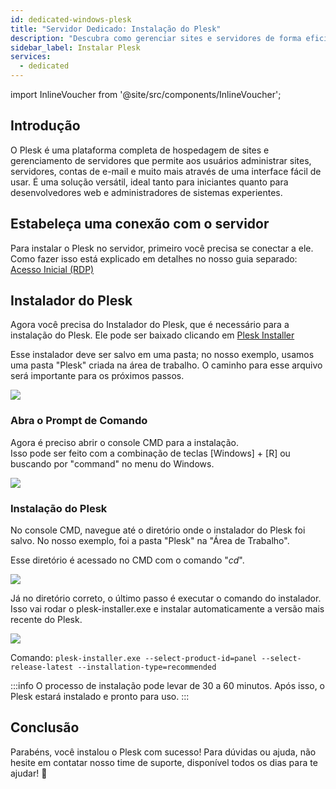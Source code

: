 ```yaml
---
id: dedicated-windows-plesk
title: "Servidor Dedicado: Instalação do Plesk"
description: "Descubra como gerenciar sites e servidores de forma eficiente com o Plesk, para iniciantes e experts → Saiba mais agora"
sidebar_label: Instalar Plesk
services:
  - dedicated
---
```


import InlineVoucher from '@site/src/components/InlineVoucher';

## Introdução

O Plesk é uma plataforma completa de hospedagem de sites e gerenciamento de servidores que permite aos usuários administrar sites, servidores, contas de e-mail e muito mais através de uma interface fácil de usar. É uma solução versátil, ideal tanto para iniciantes quanto para desenvolvedores web e administradores de sistemas experientes.

<InlineVoucher />

## Estabeleça uma conexão com o servidor

Para instalar o Plesk no servidor, primeiro você precisa se conectar a ele. Como fazer isso está explicado em detalhes no nosso guia separado: [Acesso Inicial (RDP)](vserver-windows-userdp.md)

## Instalador do Plesk

Agora você precisa do Instalador do Plesk, que é necessário para a instalação do Plesk. Ele pode ser baixado clicando em [Plesk Installer](https://installer-win.plesk.com/plesk-installer.exe)

Esse instalador deve ser salvo em uma pasta; no nosso exemplo, usamos uma pasta "Plesk" criada na área de trabalho. O caminho para esse arquivo será importante para os próximos passos.

![](https://screensaver01.zap-hosting.com/index.php/s/qpQK28F3oPezWR8/preview)

### Abra o Prompt de Comando

Agora é preciso abrir o console CMD para a instalação.  
Isso pode ser feito com a combinação de teclas [Windows] + [R] ou buscando por "command" no menu do Windows.

![](https://screensaver01.zap-hosting.com/index.php/s/ZHCiRtYrFK43Xbn/preview)

### Instalação do Plesk

No console CMD, navegue até o diretório onde o instalador do Plesk foi salvo. No nosso exemplo, foi a pasta "Plesk" na "Área de Trabalho".

Esse diretório é acessado no CMD com o comando "*cd*".

![](https://screensaver01.zap-hosting.com/index.php/s/sCCpiogDGsrGN9F/preview)

Já no diretório correto, o último passo é executar o comando do instalador. Isso vai rodar o plesk-installer.exe e instalar automaticamente a versão mais recente do Plesk.

![](https://screensaver01.zap-hosting.com/index.php/s/TKrkZagQr4CC7Hr/preview)

Comando: `plesk-installer.exe --select-product-id=panel --select-release-latest --installation-type=recommended`

:::info
O processo de instalação pode levar de 30 a 60 minutos. Após isso, o Plesk estará instalado e pronto para uso.
:::

## Conclusão

Parabéns, você instalou o Plesk com sucesso! Para dúvidas ou ajuda, não hesite em contatar nosso time de suporte, disponível todos os dias para te ajudar! 🙂

<InlineVoucher />